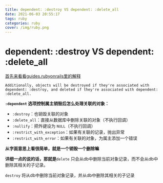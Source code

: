 ```yaml
---
title: dependent: :destroy VS dependent: :delete_all
date: 2021-06-03 20:55:17
tags: ruby
categories: ruby
cover: /img/ruby.png
---
```


# dependent: :destroy VS dependent: :delete_all

[首先来看看guides.rubyonrails里的解释](https://guides.rubyonrails.org/association_basics.html)

```shell
Additionally, objects will be destroyed if they're associated with dependent: :destroy, and deleted if they're associated with dependent: :delete_all.
```

**`:dependent` 选项控制属主销毁后怎么处理关联的对象：**

- `:destroy`：也销毁关联的对象
- `:delete_all`：直接从数据库中删除关联的对象（不执行回调）
- `:nullify`：把外键设为 `NULL`（不执行回调）
- `:restrict_with_exception`：如果有关联的记录，抛出异常
- `:restrict_with_error`：如果有关联的对象，为属主添加一个错误

**从字面意思上看很简单，就是一个销毁一个删除嘛**

**详细一点的说的话，那就是**`delete` 只会从db中删除当前对象记录，而不会从db中删除其相关的子记录。

`destroy` 将从db中删除当前对象记录，并从db中删除其相关的子记录

